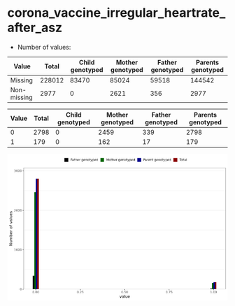 # corona_vaccine_irregular_heartrate_after_asz
- Number of values:

| Value | Total | Child genotyped | Mother genotyped | Father genotyped | Parents genotyped |
| ----- | ----- | --------------- | ---------------- | ---------------- |---------------- |
| Missing | 228012 | 83470 | 85024 | 59518 | 144542 |
| Non-missing | 2977 | 0 | 2621 | 356 | 2977 |

| Value | Total | Child genotyped | Mother genotyped | Father genotyped | Parents genotyped |
| ----- | ----- | --------------- | ---------------- | ---------------- |---------------- |
| 0 | 2798 | 0 | 2459 | 339 | 2798 |
| 1 | 179 | 0 | 162 | 17 | 179 |



![](corona_vaccine_irregular_heartrate_after_asz_n.png)



